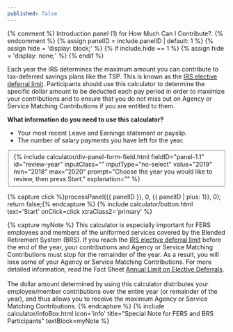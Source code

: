 ```yaml
---
published: false
---
```

{% comment %}
Introduction panel (1) for How Much Can I Contribute?.
{% endcomment %}
{% assign panelID = include.panelID | default: 1 %}
{% assign hide = 'display: block;' %}
{% if include.hide == 1 %} {% assign hide = 'display: none;' %} {% endif %}

<div id="panel-{{ panelID }}" class="calculator-panel" style="{{ hide }}" markdown="1">

Each year the IRS determines the maximum amount you can contribute to tax-deferred savings plans like the TSP. This is known as the [IRS elective deferral limit](/making-contributions/contribution-limits/). Participants should use this calculator to determine the specific dollar amount to be deducted each pay period in order to maximize your contributions and to ensure that you do not miss out on Agency or Service Matching Contributions if you are entitled to them.

**What information do you need to use this calculator?**

-   Your most recent Leave and Earnings statement or payslip.
-   The number of salary payments you have left for the year.

<div class="dotted-line"></div>

<fieldset>
{% include calculator/div-panel-form-field.html
  fieldID="panel-1.1" id="review-year"
  inputClass="" inputType="no-select"
  value="2019" min="2018" max="2020"
  prompt="Choose the year you would like to review, then press Start."
  explanation=""
%}
</fieldset>

{% capture click %}processPanel({{ panelID }}, 0, {{ panelID | plus: 1}}, 0); return false;{% endcapture %}
{% include calculator/button.html text='Start' onClick=click xtraClass2='primary' %}

{% capture myNote %}
This calculator is especially important for FERS employees and members of the
uniformed services covered by the Blended Retirement System (BRS). If you reach the
<a href="javascript:openWindow('/PlanningTools/RetirementPlanningPhases/maximumAmount.html', 650, 650);">IRS elective deferral limit</a>
before the end of the year, your contributions and Agency or Service Matching Contributions
must stop for the remainder of the year. As a result, you will lose some of your Agency or
Service Matching Contributions.
For more detailed information, read the Fact Sheet [Annual Limit on Elective Deferrals](/forms/tspfs07.pdf).
<br><br>
The dollar amount determined by using this calculator distributes your employee/member
contributions over the entire year (or remainder of the year), and thus allows you to
receive the maximum Agency or Service Matching Contributions.
{% endcapture %}
{% include calculator/infoBox.html icon='info' title="Special Note for FERS and BRS Participants" textBlock=myNote %}
</div> <!-- end div#panel -->
